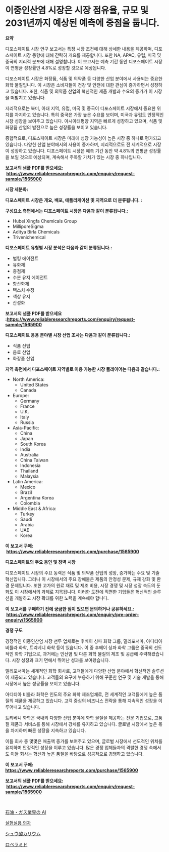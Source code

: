 <p><h1>이중인산염 시장은 시장 점유율, 규모 및 2031년까지 예상된 예측에 중점을 둡니다.</h1></p><p><strong>요약</strong></p>
<p><p>디포스페이트 시장 연구 보고서는 특정 시장 조건에 대해 상세한 내용을 제공하며, 디포스페이트 시장 동향에 대해 간략히 개요를 제공합니다. 또한 NA, APAC, 유럽, 미국 및 중국의 지리적 분포에 대해 설명합니다. 이 보고서는 예측 기간 동안 디포스페이트 시장이 연평균 성장률인 4.8%로 성장할 것으로 예상됩니다.</p><p>디포스페이트 시장은 화장품, 식품 및 의약품 등 다양한 산업 분야에서 사용되는 중요한 화학 물질입니다. 이 시장은 소비자들이 건강 및 안전에 대한 관심이 증가하면서 성장하고 있습니다. 또한, 식품 및 의약품 산업의 혁신적인 제품 개발과 수요의 증가가 이 시장을 떠받치고 있습니다.</p><p>지리적으로는 북미, 아태 지역, 유럽, 미국 및 중국이 디포스페이트 시장에서 중요한 위치를 차지하고 있습니다. 특히 중국은 가장 높은 수요를 보이며, 미국과 유럽도 안정적인 시장 성장을 보여주고 있습니다. 아시아태평양 지역은 빠르게 성장하고 있으며, 식품 및 화장품 산업의 발전으로 높은 성장률을 보이고 있습니다.</p><p>종합적으로, 디포스페이트 시장은 미래에 성장 가능성이 높은 시장 중 하나로 평가되고 있습니다. 다양한 산업 분야에서의 사용이 증가하며, 지리적으로도 전 세계적으로 시장이 성장하고 있습니다. 디포스페이트 시장은 예측 기간 동안 약 4.8%의 연평균 성장률을 보일 것으로 예상되며, 계속해서 주목할 가치가 있는 시장 중 하나입니다.</p></p>
<p><strong>보고서의 샘플 PDF를 받으세요: &nbsp;<a href="https://www.reliableresearchreports.com/enquiry/request-sample/1565900">https://www.reliableresearchreports.com/enquiry/request-sample/1565900</a></strong></p>
<p><strong>시장 세분화:</strong></p>
<p><strong> 디포스페이트 시장은 개요, 배포, 애플리케이션 및 지역으로 더 분류됩니다. :</strong></p>
<p><strong>구성요소 측면에서는 디포스페이트 시장은 다음과 같이 분류됩니다.:</strong></p>
<p><ul><li>Hubei Xingfa Chemicals Group</li><li>MilliporeSigma</li><li>Aditya Birla Chemicals</li><li>Trivenichemical</li></ul></p>
<p><strong> 디포스페이트 유형별 시장 분석은 다음과 같이 분류됩니다.:</strong></p>
<p><ul><li>벌킹 에이전트</li><li>유화제</li><li>증점제</li><li>수분 유지 에이전트</li><li>항산화제</li><li>텍스처 수정</li><li>색상 유지</li><li>산성화</li></ul></p>
<p><strong>보고서의 샘플 PDF를 받으세요 :<a href="https://www.reliableresearchreports.com/enquiry/request-sample/1565900">https://www.reliableresearchreports.com/enquiry/request-sample/1565900</a></strong></p>
<p><strong> 디포스페이트 응용 분야별 시장 산업 조사는 다음과 같이 분류됩니다.:</strong></p>
<p><ul><li>식품 산업</li><li>음료 산업</li><li>화장품 산업</li></ul></p>
<p><strong>지역 측면에서 디포스페이트 지역별로 이용 가능한 시장 플레이어는 다음과 같습니다.:</strong></p>
<p><ul>
    <li>
        North America:
        <ul>
            <li>United States</li>
            <li>Canada</li>
        </ul>
    </li>
    <li>
        Europe:
        <ul>
            <li>Germany</li>
            <li>France</li>
            <li>U.K.</li>
            <li>Italy</li>
            <li>Russia</li>
        </ul>
    </li>
    <li>
        Asia-Pacific:
        <ul>
            <li>China</li>
            <li>Japan</li>
            <li>South Korea</li>
            <li>India</li>
            <li>Australia</li>
            <li>China Taiwan</li>
            <li>Indonesia</li>
            <li>Thailand</li>
            <li>Malaysia</li>
        </ul>
    </li>
    <li>
        Latin America:
        <ul>
            <li>Mexico</li>
            <li>Brazil</li>
            <li>Argentina Korea</li>
            <li>Colombia</li>
        </ul>
    </li>
    <li>
        Middle East & Africa:
        <ul>
            <li>Turkey</li>
            <li>Saudi</li>
            <li>Arabia</li>
            <li>UAE</li>
            <li>Korea</li>
        </ul>
    </li>
    </ul></p>
<p><strong>이 보고서 구매: &nbsp;<a href="https://www.reliableresearchreports.com/purchase/1565900">https://www.reliableresearchreports.com/purchase/1565900</a></strong></p>
<p><strong>디포스페이트의 주요 동인 및 장벽 시장</strong></p>
<p><p>디포스페이트 시장의 주요 동력은 식품 및 의약품 산업의 성장, 증가하는 수요 및 기술 혁신입니다. 그러나 이 시장에서의 주요 장애물은 제품의 안정성 문제, 규제 강화 및 환경 문제입니다. 또한 고가의 원료 재료 및 제조 비용, 시장 경쟁 및 시장 성장 속도의 둔화도 이 시장에서의 과제로 지목됩니다. 이러한 도전에 직면한 기업들은 혁신적인 솔루션을 개발하고 시장 확대를 위한 노력을 계속해야 합니다.</p></p>
<p><strong>이 보고서를 구매하기 전에 궁금한 점이 있으면 문의하거나 공유하세요.: &nbsp;<a href="https://www.reliableresearchreports.com/enquiry/pre-order-enquiry/1565900">https://www.reliableresearchreports.com/enquiry/pre-order-enquiry/1565900</a></strong></p>
<p><strong>경쟁 구도</strong></p>
<p><p>경쟁적인 이중인산염 시장 선두 업체로는 후베이 싱파 화학 그룹, 밀리포서마, 아디티아 비를라 화학, 트리베니 화학 등이 있습니다. 이 중 후베이 싱파 화학 그룹은 중국의 선도적인 화학 기업으로, 과거에는 인산염 및 다른 화학 물질의 제조 및 공급에 주력해왔습니다. 시장 성장과 크기 면에서 뛰어난 성과를 보여왔습니다.</p><p>밀리포서마는 세계적인 화학 회사로, 고객들에게 다양한 산업 분야에서 혁신적인 솔루션이 제공되고 있습니다. 고객들의 요구에 부응하기 위해 꾸준한 연구 및 기술 개발을 통해 시장에서 높은 성공률을 보이고 있습니다.</p><p>아디티아 비를라 화학은 인도의 주요 화학 제조업체로, 전 세계적인 고객들에게 높은 품질의 제품을 제공하고 있습니다. 고객 중심의 비즈니스 전략을 통해 지속적인 성장을 이루어내고 있습니다.</p><p>트리베니 화학은 국내외 다양한 산업 분야에 화학 물질을 제공하는 전문 기업으로, 고품질 제품과 서비스를 통해 시장에서 강세를 유지하고 있습니다. 글로벌 시장에서 높은 몫을 차지하며 빠른 성장을 지속하고 있습니다.</p><p>이들 회사 중 몇몇은 매출액 증가를 보여주고 있으며, 글로벌 시장에서 선도적인 위치를 유지하며 안정적인 성장을 이루고 있습니다. 많은 경쟁 업체들과의 격렬한 경쟁 속에서도 이들 회사는 혁신과 높은 품질을 바탕으로 성공적으로 경쟁하고 있습니다.</p></p>
<p><strong>이 보고서 구매: &nbsp; <a href="https://www.reliableresearchreports.com/purchase/1565900">https://www.reliableresearchreports.com/purchase/1565900</a></strong></p>
<p><strong>보고서의 샘플 PDF를 받으세요: &nbsp;<a href="https://www.reliableresearchreports.com/enquiry/request-sample/1565900">https://www.reliableresearchreports.com/enquiry/request-sample/1565900</a></strong><strong></strong></p>
<p>&nbsp;</p>
<p><p><a href="https://github.com/Sophiaard2003/Market-Research-Report-List-1/blob/main/68223046244.md">石油・ガス業界の AI</a></p><p><a href="https://medium.com/@kellyclarkson42/%EC%97%B0%EA%B5%AC%EC%8B%A4-%EA%B3%A0%EC%A0%95%EB%B0%98-%EC%8B%9C%EC%9E%A5-2031%EB%85%84%EA%B9%8C%EC%A7%80%EC%9D%98-%EB%8F%99%ED%96%A5-%EC%98%88%EC%B8%A1-%EB%B0%8F-%EA%B2%BD%EC%9F%81-%EB%B6%84%EC%84%9D-52abb3c70a14">실험실용 의자</a></p><p><a href="https://medium.com/@kyaorris56456/%E3%82%AB%E3%83%AA%E3%82%A6%E3%83%A0%E3%82%AA%E3%82%AD%E3%82%B5%E3%83%AC%E3%83%BC%E3%83%88%E5%B8%82%E5%A0%B4%E3%81%AE%E8%A6%8F%E6%A8%A1%E3%81%A8%E5%B8%82%E5%A0%B4%E5%8B%95%E5%90%91-2024%E5%B9%B4%E3%81%8B%E3%82%892031%E5%B9%B4%E3%81%BE%E3%81%A7%E3%81%AE%E5%AE%8C%E5%85%A8%E3%81%AA%E6%A5%AD%E7%95%8C%E6%A6%82%E8%A6%81-3e4208bf8ea7">シュウ酸カリウム</a></p><p><a href="https://medium.com/@jordanilliamson678678/%E3%83%AD%E3%83%9A%E3%83%A9%E3%83%9F%E3%83%89%E5%B8%82%E5%A0%B4%E8%A6%8F%E6%A8%A1%E3%81%A8%E5%B8%82%E5%A0%B4%E5%8B%95%E5%90%91-%E5%AE%8C%E5%85%A8%E3%81%AA%E6%A5%AD%E7%95%8C%E6%A6%82%E8%A6%81-2024%E5%B9%B4%E3%81%8B%E3%82%892031%E5%B9%B4%E3%81%BE%E3%81%A7-6298a03580c6">ロペラミド</a></p></p>